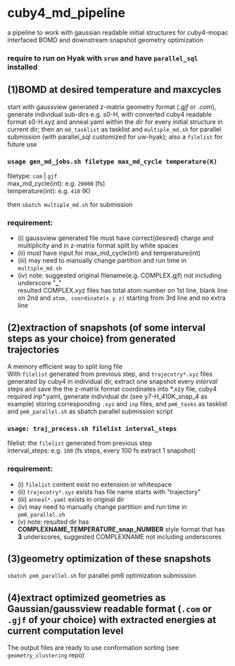 # cuby4_md_pipeline
a pipeline to work with gaussian readable initial structures for cuby4-mopac interfaced BOMD and downstream snapshot geometry optimization 

### require to run on Hyak with `srun` and have `parallel_sql` installed  
## (1)BOMD at desired temperature and maxcycles  
start with gaussview generated z-matrix geometry format (*.gjf* or *.com*), generate individual sub-dirs e.g. s0-H, with converted cuby4 readable format s0-H.xyz and anneal.yaml within the dir for every initial structure in current dir; then an `md_tasklist` as tasklist and `multiple_md.sh` for parallel submission (with parallel_sql customized for uw-hyak); also a `filelist` for future use  

### `usage gen_md_jobs.sh filetype max_md_cycle temperature(K)`  
filetype: `com` | `gjf`  
max_md_cycle(int): e.g. `20000` (fs)  
temperature(int): e.g. `410` (K)  

then `sbatch multiple_md.sh` for submission

### requirement:  
* (i) gaussview generated file must have correct(desired) charge and multiplicity and in z-matrix format split by white spaces  
* (ii) must have input for max_md_cycle(int) and temperature(int)  
* (iii) may need to manually change partition and run time in `multiple_md.sh`  
* (iv) note: suggested original filename(e.g. COMPLEX.gjf) not including underscore "**_**"   
resulted COMPLEX.xyz files has total atom number on 1st line, blank line on 2nd and `atom, coordinate(x y z)` starting from 3rd line and no extra line  

## (2)extraction of snapshots (of some interval steps as your choice) from generated trajectories  
A memory efficient way to split long file  
With `filelist` generated from previous step, and `trajecotry*.xyz` files generated by cuby4 in individual dir, extract one snapshot every *interval* steps and save the the z-matrix format coordinates into \*.xzy file, cuby4 required inp*.yaml, generate individual dir (see y7-H_410K_snap_4 as example) storing corresponding `.xyz` and `inp` files, and `pm6_tasks` as tasklist and `pm6_parallel.sh` as sbatch  parallel submission script

### `usage: traj_process.sh filelist interval_steps`
filelist:  the `filelist` generated from previous step  
interval_steps: e.g. `100` (fs steps, every 100 fs extract 1 snapshot)  
### requirement:  
* (i) `filelist` content exist no extension or whitespace
* (ii) `trajecotry*.xyz` exists has file name starts with "trajectory"
* (iii) `anneal*.yaml` exists in original dir
* (iv) may need to manually change partition and run time in `pm6_parallel.sh`
* (v) note: resulted dir has **COMPLEXNAME_TEMPERATURE_snap_NUMBER** style format that has **3** underscores, suggested COMPLEXNAME not including underscores

## (3)geometry optimization of these snapshots
`sbatch pm6_parallel.sh` for parallel pm6 optimization submission


## (4)extract optimized geometries as Gaussian/gaussview readable format (`.com` or `.gjf` of your choice) with extracted energies at current computation level  

The output files are ready to use conformation sorting (see `geometry_clustering` repo)
